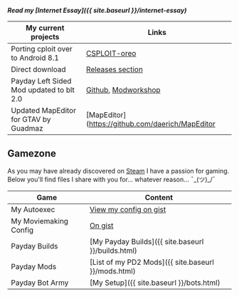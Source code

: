 
___Read my [Internet Essay]({{ site.baseurl }}/internet-essay)___


My current projects | Links
--------------------|----------
Porting cploit over to Android 8.1 | [CSPLOIT-oreo](https://github.com/daerich/csploit-oreo)
Direct download					   | [Releases section](https://github.com/daerich/csploit-oreo/releases/tag/v1.6.6-rc.2-UNOFFICAL)
Payday Left Sided Mod updated to blt 2.0 | [Github](https://github.com/daerich/Payday-Left-Handed-Mod), [Modworkshop](http://modwork.shop/22903)
Updated MapEditor for GTAV by Guadmaz| [MapEditor](https://github.com/daerich/MapEditor

## Gamezone
As you may have already discovered on  [Steam](https://steamcommunity.com/id/daerich) I have a passion for gaming.
Below you'll find files I share with you for... whatever reason...  ¯\_(ツ)_/¯

Game| Content
--------------|-----------
My Autoexec|[View my config on gist](https://gist.github.com/daerich/acc8dc56c0d3ba7a531287a29017d4b5)
My Moviemaking Config | [On gist](https://gist.github.com/daerich/65555cc9f1c5dc3d5d3b3fe738887b03)
Payday Builds| [My Payday Builds]({{ site.baseurl }}/builds.html)
Payday Mods | [List of my PD2 Mods]({{ site.baseurl }}/mods.html)
Payday Bot Army | [My Setup]({{ site.baseurl }}/bots.html)


